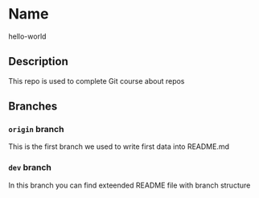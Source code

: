 # Name
hello-world
## Description
This repo is used to complete Git course about repos

## Branches
### `origin` branch
This is the first branch we used to write first data into README.md

### `dev` branch
In this branch you can find exteended README file with branch structure
